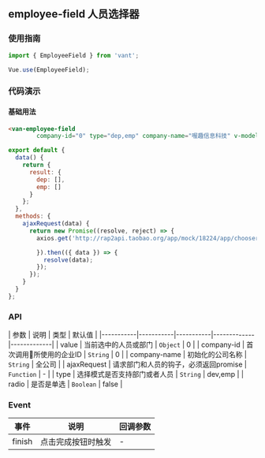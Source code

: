 ## employee-field 人员选择器


### 使用指南
``` javascript
import { EmployeeField } from 'vant';

Vue.use(EmployeeField);
```

### 代码演示

#### 基础用法
```html
<van-employee-field
        company-id="0" type="dep,emp" company-name="喔趣信息科技" v-model="result" :ajax-request="ajaxRequest"/>
```

```javascript
export default {
  data() {
    return {
      result: {
        dep: [],
        emp: []
      }
    };
  },
  methods: {
    ajaxRequest(data) {
      return new Promise((resolve, reject) => {
        axios.get('http://rap2api.taobao.org/app/mock/18224/app/chooser/members.htm', {

        }).then(({ data }) => {
          resolve(data);
        });
      });
    }
  }
};
```

### API


| 参数 | 说明 | 类型 | 默认值 |
|-----------|-----------|-----------|-------------|-------------|
| value | 当前选中的人员或部门 | `Object` | 0 |
| company-id | 首次调用所使用的企业ID | `String` | 0 |
| company-name | 初始化的公司名称 | `String` | 全公司 |
| ajaxRequest | 请求部门和人员的钩子，必须返回promise | `Function` | - |
| type | 选择模式是否支持部门或者人员 | `String` | dev,emp |
| radio | 是否是单选 | `Boolean` | false |

### Event

| 事件 | 说明 | 回调参数 |
|-----------|-----------|-----------|
| finish | 点击完成按钮时触发 | - |
